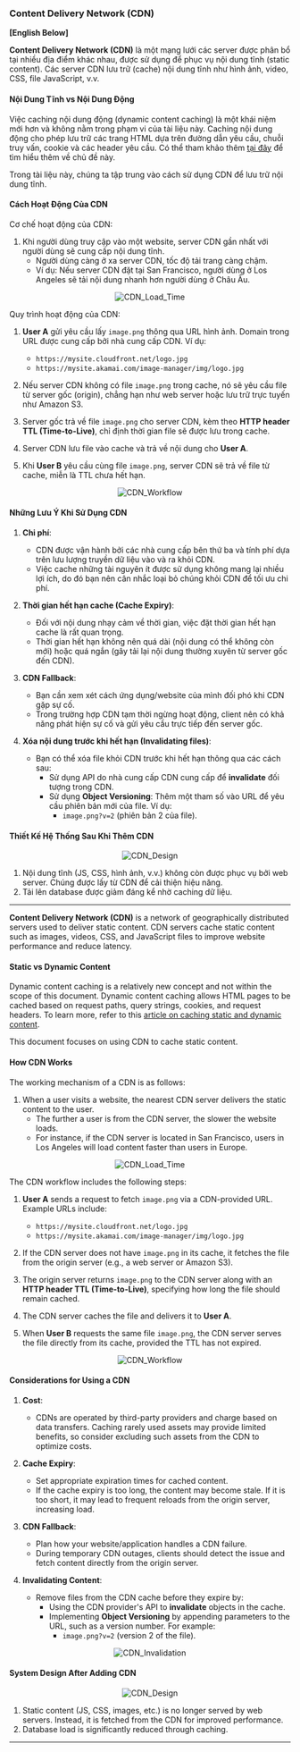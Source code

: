 ### Content Delivery Network (CDN)

**[English Below]**

**Content Delivery Network (CDN)** là một mạng lưới các server được phân bổ tại nhiều địa điểm khác nhau, được sử dụng để phục vụ nội dung tĩnh (static content). Các server CDN lưu trữ (cache) nội dung tĩnh như hình ảnh, video, CSS, file JavaScript, v.v.

#### Nội Dung Tĩnh vs Nội Dung Động

Việc caching nội dung động (dynamic content caching) là một khái niệm mới hơn và không nằm trong phạm vi của tài liệu này. Caching nội dung động cho phép lưu trữ các trang HTML dựa trên đường dẫn yêu cầu, chuỗi truy vấn, cookie và các header yêu cầu. Có thể tham khảo thêm [tại đây](https://www.cloudflare.com/learning/cdn/caching-static-and-dynamic-content/) để tìm hiểu thêm về chủ đề này. 

Trong tài liệu này, chúng ta tập trung vào cách sử dụng CDN để lưu trữ nội dung tĩnh.

#### Cách Hoạt Động Của CDN

Cơ chế hoạt động của CDN:

1. Khi người dùng truy cập vào một website, server CDN gần nhất với người dùng sẽ cung cấp nội dung tĩnh. 
   - Người dùng càng ở xa server CDN, tốc độ tải trang càng chậm. 
   - Ví dụ: Nếu server CDN đặt tại San Francisco, người dùng ở Los Angeles sẽ tải nội dung nhanh hơn người dùng ở Châu Âu.

<p align="center" style="width: 50%; margin-left: 25%">
  <img src="../images/Chapter1/CDN_Load_Time.png" alt="CDN_Load_Time">
</p>

Quy trình hoạt động của CDN:

1. **User A** gửi yêu cầu lấy `image.png` thông qua URL hình ảnh. Domain trong URL được cung cấp bởi nhà cung cấp CDN. Ví dụ:
   - `https://mysite.cloudfront.net/logo.jpg`
   - `https://mysite.akamai.com/image-manager/img/logo.jpg`
   
2. Nếu server CDN không có file `image.png` trong cache, nó sẽ yêu cầu file từ server gốc (origin), chẳng hạn như web server hoặc lưu trữ trực tuyến như Amazon S3.

3. Server gốc trả về file `image.png` cho server CDN, kèm theo **HTTP header TTL (Time-to-Live)**, chỉ định thời gian file sẽ được lưu trong cache.

4. Server CDN lưu file vào cache và trả về nội dung cho **User A**.

5. Khi **User B** yêu cầu cùng file `image.png`, server CDN sẽ trả về file từ cache, miễn là TTL chưa hết hạn.

<p align="center" style="width: 50%; margin-left: 25%">
  <img src="../images/Chapter1/CDN_Workflow.png" alt="CDN_Workflow">
</p>

#### Những Lưu Ý Khi Sử Dụng CDN

1. **Chi phí**:
   - CDN được vận hành bởi các nhà cung cấp bên thứ ba và tính phí dựa trên lưu lượng truyền dữ liệu vào và ra khỏi CDN.
   - Việc cache những tài nguyên ít được sử dụng không mang lại nhiều lợi ích, do đó bạn nên cân nhắc loại bỏ chúng khỏi CDN để tối ưu chi phí.

2. **Thời gian hết hạn cache (Cache Expiry)**:
   - Đối với nội dung nhạy cảm về thời gian, việc đặt thời gian hết hạn cache là rất quan trọng.
   - Thời gian hết hạn không nên quá dài (nội dung có thể không còn mới) hoặc quá ngắn (gây tải lại nội dung thường xuyên từ server gốc đến CDN).

3. **CDN Fallback**:
   - Bạn cần xem xét cách ứng dụng/website của mình đối phó khi CDN gặp sự cố.
   - Trong trường hợp CDN tạm thời ngừng hoạt động, client nên có khả năng phát hiện sự cố và gửi yêu cầu trực tiếp đến server gốc.

4. **Xóa nội dung trước khi hết hạn (Invalidating files)**:
   - Bạn có thể xóa file khỏi CDN trước khi hết hạn thông qua các cách sau:
     - Sử dụng API do nhà cung cấp CDN cung cấp để **invalidate** đối tượng trong CDN.
     - Sử dụng **Object Versioning**: Thêm một tham số vào URL để yêu cầu phiên bản mới của file. Ví dụ:
       - `image.png?v=2` (phiên bản 2 của file).


#### Thiết Kế Hệ Thống Sau Khi Thêm CDN

<p align="center" style="width: 50%; margin-left: 25%">
  <img src="../images/Chapter1/CDN_Design.png" alt="CDN_Design">
</p>

1. Nội dung tĩnh (JS, CSS, hình ảnh, v.v.) không còn được phục vụ bởi web server. Chúng được lấy từ CDN để cải thiện hiệu năng.
2. Tải lên database được giảm đáng kể nhờ caching dữ liệu.



---

**Content Delivery Network (CDN)** is a network of geographically distributed servers used to deliver static content. CDN servers cache static content such as images, videos, CSS, and JavaScript files to improve website performance and reduce latency.

#### Static vs Dynamic Content

Dynamic content caching is a relatively new concept and not within the scope of this document. Dynamic content caching allows HTML pages to be cached based on request paths, query strings, cookies, and request headers. To learn more, refer to this [article on caching static and dynamic content](https://www.cloudflare.com/learning/cdn/caching-static-and-dynamic-content/).

This document focuses on using CDN to cache static content.

#### How CDN Works

The working mechanism of a CDN is as follows:

1. When a user visits a website, the nearest CDN server delivers the static content to the user.
   - The further a user is from the CDN server, the slower the website loads.
   - For instance, if the CDN server is located in San Francisco, users in Los Angeles will load content faster than users in Europe.

<p align="center" style="width: 50%; margin-left: 25%">
  <img src="../images/Chapter1/CDN_Load_Time.png" alt="CDN_Load_Time">
</p>

The CDN workflow includes the following steps:

1. **User A** sends a request to fetch `image.png` via a CDN-provided URL. Example URLs include:
   - `https://mysite.cloudfront.net/logo.jpg`
   - `https://mysite.akamai.com/image-manager/img/logo.jpg`

2. If the CDN server does not have `image.png` in its cache, it fetches the file from the origin server (e.g., a web server or Amazon S3).

3. The origin server returns `image.png` to the CDN server along with an **HTTP header TTL (Time-to-Live)**, specifying how long the file should remain cached.

4. The CDN server caches the file and delivers it to **User A**.

5. When **User B** requests the same file `image.png`, the CDN server serves the file directly from its cache, provided the TTL has not expired.

<p align="center" style="width: 50%; margin-left: 25%">
  <img src="../images/Chapter1/CDN_Workflow.png" alt="CDN_Workflow">
</p>

#### Considerations for Using a CDN

1. **Cost**:
   - CDNs are operated by third-party providers and charge based on data transfers. Caching rarely used assets may provide limited benefits, so consider excluding such assets from the CDN to optimize costs.

2. **Cache Expiry**:
   - Set appropriate expiration times for cached content. 
   - If the cache expiry is too long, the content may become stale. If it is too short, it may lead to frequent reloads from the origin server, increasing load.

3. **CDN Fallback**:
   - Plan how your website/application handles a CDN failure. 
   - During temporary CDN outages, clients should detect the issue and fetch content directly from the origin server.

4. **Invalidating Content**:
   - Remove files from the CDN cache before they expire by:
     - Using the CDN provider's API to **invalidate** objects in the cache.
     - Implementing **Object Versioning** by appending parameters to the URL, such as a version number. For example:
       - `image.png?v=2` (version 2 of the file).

<p align="center" style="width: 50%; margin-left: 25%">
  <img src="../images/Chapter1/CDN_Invalidation.png" alt="CDN_Invalidation">
</p>

#### System Design After Adding CDN

<p align="center" style="width: 50%; margin-left: 25%">
  <img src="../images/Chapter1/CDN_Design.png" alt="CDN_Design">
</p>

1. Static content (JS, CSS, images, etc.) is no longer served by web servers. Instead, it is fetched from the CDN for improved performance.
2. Database load is significantly reduced through caching.

---
